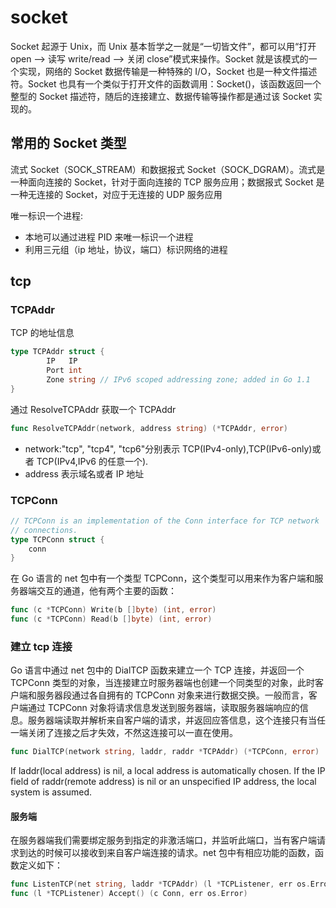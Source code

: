 # socket

Socket 起源于 Unix，而 Unix 基本哲学之一就是“一切皆文件”，都可以用“打开 open –> 读写 write/read –> 关闭 close”模式来操作。Socket 就是该模式的一个实现，网络的 Socket 数据传输是一种特殊的 I/O，Socket 也是一种文件描述符。Socket 也具有一个类似于打开文件的函数调用：Socket()，该函数返回一个整型的 Socket 描述符，随后的连接建立、数据传输等操作都是通过该 Socket 实现的。

## 常用的 Socket 类型

流式 Socket（SOCK_STREAM）和数据报式 Socket（SOCK_DGRAM）。流式是一种面向连接的 Socket，针对于面向连接的 TCP 服务应用；数据报式 Socket 是一种无连接的 Socket，对应于无连接的 UDP 服务应用

唯一标识一个进程:

- 本地可以通过进程 PID 来唯一标识一个进程
- 利用三元组（ip 地址，协议，端口）标识网络的进程

## tcp

### TCPAddr

TCP 的地址信息

```go
type TCPAddr struct {
        IP   IP
        Port int
        Zone string // IPv6 scoped addressing zone; added in Go 1.1
}
```

通过 ResolveTCPAddr 获取一个 TCPAddr

```go
func ResolveTCPAddr(network, address string) (*TCPAddr, error)
```

- network:"tcp", "tcp4", "tcp6"分别表示 TCP(IPv4-only),TCP(IPv6-only)或者 TCP(IPv4,IPv6 的任意一个).
- address 表示域名或者 IP 地址

### TCPConn

```go
// TCPConn is an implementation of the Conn interface for TCP network
// connections.
type TCPConn struct {
	conn
}
```

在 Go 语言的 net 包中有一个类型 TCPConn，这个类型可以用来作为客户端和服务器端交互的通道，他有两个主要的函数：

```go
func (c *TCPConn) Write(b []byte) (int, error)
func (c *TCPConn) Read(b []byte) (int, error)
```

### 建立 tcp 连接

Go 语言中通过 net 包中的 DialTCP 函数来建立一个 TCP 连接，并返回一个 TCPConn 类型的对象，当连接建立时服务器端也创建一个同类型的对象，此时客户端和服务器段通过各自拥有的 TCPConn 对象来进行数据交换。一般而言，客户端通过 TCPConn 对象将请求信息发送到服务器端，读取服务器端响应的信息。服务器端读取并解析来自客户端的请求，并返回应答信息，这个连接只有当任一端关闭了连接之后才失效，不然这连接可以一直在使用。

```go
func DialTCP(network string, laddr, raddr *TCPAddr) (*TCPConn, error)
```

If laddr(local address) is nil, a local address is automatically chosen. If the IP field of raddr(remote address) is nil or an unspecified IP address, the local system is assumed.

#### 服务端

在服务器端我们需要绑定服务到指定的非激活端口，并监听此端口，当有客户端请求到达的时候可以接收到来自客户端连接的请求。net 包中有相应功能的函数，函数定义如下：

```go
func ListenTCP(net string, laddr *TCPAddr) (l *TCPListener, err os.Error)
func (l *TCPListener) Accept() (c Conn, err os.Error)
```
